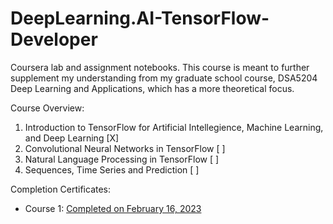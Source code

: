 # DeepLearning.AI-TensorFlow-Developer
Coursera lab and assignment notebooks. This course is meant to further supplement my understanding from my graduate school course, DSA5204 Deep Learning and Applications, which has a more theoretical focus. 

Course Overview:

1. Introduction to TensorFlow for Artificial Intellegience, Machine Learning, and Deep Learning [X]
2. Convolutional Neural Networks in TensorFlow [ ]
3. Natural Language Processing in TensorFlow [ ]
4. Sequences, Time Series and Prediction [ ]

Completion Certificates:
- Course 1: [Completed on February 16, 2023](https://coursera.org/share/ce8c7a42683d287f3c08e0de0b8e425d)
